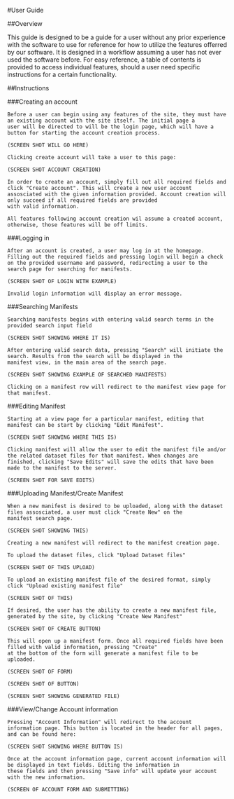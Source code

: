 #User Guide 

##Overview

This guide is designed to be a guide for a user without any prior experience with the software to use for reference for how to utilize
the features offerred by our software. It is designed in a workflow assuming a user has not ever used the software before. For easy 
reference, a table of contents is provided to access individual features, should a user need specific instructions for a certain 
functionality. 

##Instructions

###Creating an account

    Before a user can begin using any features of the site, they must have an existing account with the site itself. The initial page a
    user will be directed to will be the login page, which will have a button for starting the account creation process.
    
    (SCREEN SHOT WILL GO HERE)
    
    Clicking create account will take a user to this page:
    
    (SCREEN SHOT ACCOUNT CREATION)
    
    In order to create an account, simply fill out all required fields and click "Create account". This will create a new user account 
    assosciated with the given information provided. Account creation will only succeed if all required fields are provided
    with valid information. 

    All features following account creation wil assume a created account, otherwise, those features will be off limits.
    
###Logging in

    After an account is created, a user may log in at the homepage. Filling out the required fields and pressing login will begin a check
    on the provided username and password, redirecting a user to the search page for searching for manifests. 
    
    (SCREEN SHOT OF LOGIN WITH EXAMPLE)
    
    Invalid login information will display an error message.
    
###Searching Manifests

    Searching manifests begins with entering valid search terms in the provided search input field
    
    (SCREEN SHOT SHOWING WHERE IT IS)

    After entering valid search data, pressing "Search" will initiate the search. Results from the search will be displayed in the 
    manifest view, in the main area of the search page. 
    
    (SCREEN SHOT SHOWING EXAMPLE OF SEARCHED MANIFESTS)
    
    Clicking on a manifest row will redirect to the manifest view page for that manifest. 
    
###Editing Manifest

    Starting at a view page for a particular manifest, editing that manifest can be start by clicking "Edit Manifest". 
    
    (SCREEN SHOT SHOWING WHERE THIS IS)
    
    Clicking manifest will allow the user to edit the manifest file and/or the related dataset files for that manifest. When changes are
    finished, clicking "Save Edits" will save the edits that have been made to the manifest to the server. 
    
    (SCREEN SHOT FOR SAVE EDITS)
    
###Uploading Manifest/Create Manifest

    When a new manifest is desired to be uploaded, along with the dataset files assosciated, a user must click "Create New" on the 
    manifest search page. 

    (SCREEN SHOT SHOWING THIS)
    
    Creating a new manifest will redirect to the manifest creation page. 
    
    To upload the dataset files, click "Upload Dataset files"
    
    (SCREEN SHOT OF THIS UPLOAD)
    
    To upload an existing manifest file of the desired format, simply click "Upload existing manifest file"
    
    (SCREEN SHOT OF THIS)
    
    If desired, the user has the ability to create a new manifest file, generated by the site, by clicking "Create New Manifest" 
    
    (SCREEN SHOT OF CREATE BUTTON)
    
    This will open up a manifest form. Once all required fields have been filled with valid information, pressing "Create" 
    at the bottom of the form will generate a manifest file to be uploaded.
    
    (SCREEN SHOT OF FORM)

    (SCREEN SHOT OF BUTTON)
    
    (SCREEN SHOT SHOWING GENERATED FILE)
    
###View/Change Account information

    Pressing "Account Information" will redirect to the account information page. This button is located in the header for all pages,
    and can be found here:
    
    (SCREEN SHOT SHOWING WHERE BUTTON IS)
    
    Once at the account information page, current account information will be displayed in text fields. Editing the information in
    these fields and then pressing "Save info" will update your account with the new information. 
    
    (SCREEN OF ACCOUNT FORM AND SUBMITTING)
    
 
    
    

